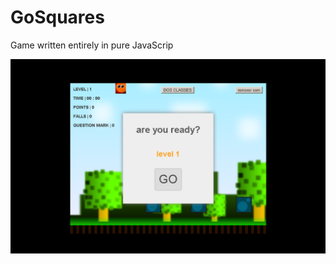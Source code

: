 # GoSquares
Game written entirely in pure JavaScrip

![alt tag](https://raw.githubusercontent.com/7rin0/goquares/master/images/screenshot.png)
